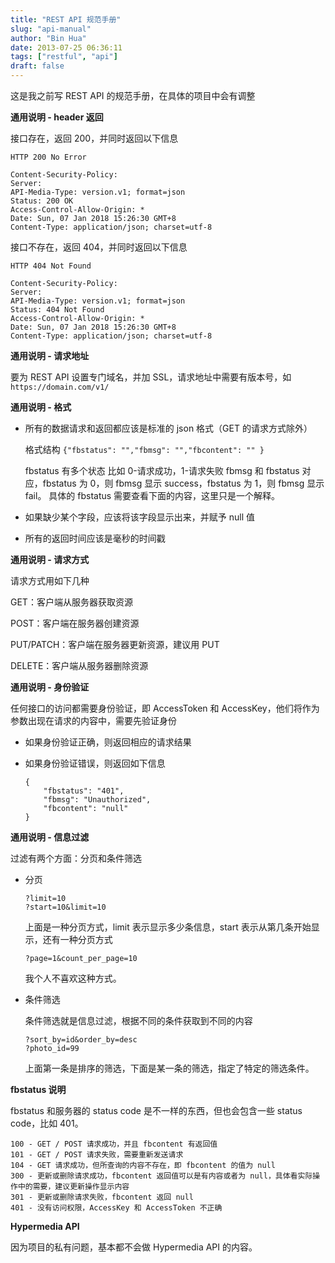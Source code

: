 ```yaml
---
title: "REST API 规范手册"
slug: "api-manual"
author: "Bin Hua"
date: 2013-07-25 06:36:11
tags: ["restful", "api"]
draft: false
---
```


这是我之前写 REST API 的规范手册，在具体的项目中会有调整

**通用说明 - header 返回**

接口存在，返回 200，并同时返回以下信息

```
HTTP 200 No Error

Content-Security-Policy:
Server:
API-Media-Type: version.v1; format=json
Status: 200 OK
Access-Control-Allow-Origin: *
Date: Sun, 07 Jan 2018 15:26:30 GMT+8
Content-Type: application/json; charset=utf-8
```

接口不存在，返回 404，并同时返回以下信息

```
HTTP 404 Not Found

Content-Security-Policy:
Server:
API-Media-Type: version.v1; format=json
Status: 404 Not Found
Access-Control-Allow-Origin: *
Date: Sun, 07 Jan 2018 15:26:30 GMT+8
Content-Type: application/json; charset=utf-8
```

**通用说明 - 请求地址**

要为 REST API 设置专门域名，并加 SSL，请求地址中需要有版本号，如 `https://domain.com/v1/`

**通用说明 - 格式**

- 所有的数据请求和返回都应该是标准的 json 格式（GET 的请求方式除外）
    
    格式结构 `{"fbstatus": "","fbmsg": "","fbcontent": "" }`

    fbstatus 有多个状态 比如 0-请求成功，1-请求失败 fbmsg 和 fbstatus 对应，fbstatus 为 0，则 fbmsg 显示 success，fbstatus 为 1，则 fbmsg 显示 fail。 具体的 fbstatus 需要查看下面的内容，这里只是一个解释。

- 如果缺少某个字段，应该将该字段显示出来，并赋予 null 值

- 所有的返回时间应该是毫秒的时间戳 

**通用说明 - 请求方式**

请求方式用如下几种

GET：客户端从服务器获取资源

POST：客户端在服务器创建资源

PUT/PATCH：客户端在服务器更新资源，建议用 PUT

DELETE：客户端从服务器删除资源

**通用说明 - 身份验证**

任何接口的访问都需要身份验证，即 AccessToken 和 AccessKey，他们将作为参数出现在请求的内容中，需要先验证身份

- 如果身份验证正确，则返回相应的请求结果

- 如果身份验证错误，则返回如下信息 

    ```
    {
        "fbstatus": "401",
        "fbmsg": "Unauthorized",
        "fbcontent": "null"
    } 
    ```

**通用说明 - 信息过滤**

过滤有两个方面：分页和条件筛选

- 分页

    ```
    ?limit=10
    ?start=10&limit=10
    ```

    上面是一种分页方式，limit 表示显示多少条信息，start 表示从第几条开始显示，还有一种分页方式

    ```
    ?page=1&count_per_page=10
    ```

    我个人不喜欢这种方式。

- 条件筛选

    条件筛选就是信息过滤，根据不同的条件获取到不同的内容

    ```
    ?sort_by=id&order_by=desc
    ?photo_id=99
    ```

    上面第一条是排序的筛选，下面是某一条的筛选，指定了特定的筛选条件。

**fbstatus 说明**

fbstatus 和服务器的 status code 是不一样的东西，但也会包含一些 status code，比如 401。

```
100 - GET / POST 请求成功，并且 fbcontent 有返回值
101 - GET / POST 请求失败，需要重新发送请求
104 - GET 请求成功，但所查询的内容不存在，即 fbcontent 的值为 null
300 - 更新或删除请求成功，fbcontent 返回值可以是有内容或者为 null，具体看实际操作中的需要，建议更新操作显示内容
301 - 更新或删除请求失败，fbcontent 返回 null
401 - 没有访问权限，AccessKey 和 AccessToken 不正确
```

**Hypermedia API**

因为项目的私有问题，基本都不会做 Hypermedia API 的内容。